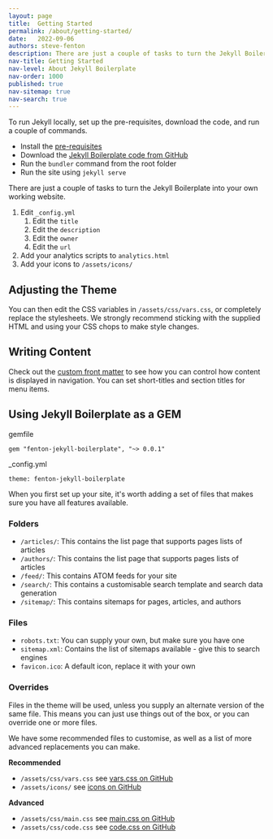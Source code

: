 ```yaml
---
layout: page
title:  Getting Started
permalink: /about/getting-started/
date:   2022-09-06
authors: steve-fenton
description: There are just a couple of tasks to turn the Jekyll Boilerplate into your own working website.
nav-title: Getting Started
nav-level: About Jekyll Boilerplate
nav-order: 1000
published: true
nav-sitemap: true
nav-search: true
---
```


To run Jekyll locally, set up the pre-requisites, download the code, and run a couple of commands.

- Install the [pre-requisites](https://jekyllrb.com/docs/)
- Download the [Jekyll Boilerplate code from GitHub](https://github.com/Steve-Fenton/jekyll-boilerplate)
- Run the `bundler` command from the root folder
- Run the site using `jekyll serve`

There are just a couple of tasks to turn the Jekyll Boilerplate into your own working website.

1. Edit `_config.yml`
   1. Edit the `title`
   2. Edit the `description`
   3. Edit the `owner`
   4. Edit the `url`
2. Add your analytics scripts to `analytics.html`
4. Add your icons to `/assets/icons/`

## Adjusting the Theme

You can then edit the CSS variables in `/assets/css/vars.css`, or completely replace the stylesheets. We strongly recommend sticking with the supplied HTML and using your CSS chops to make style changes.

## Writing Content

Check out the [custom front matter](/about/front-matter/) to see how you can control how content is displayed in navigation. You can set short-titles and section titles for menu items.

## Using Jekyll Boilerplate as a GEM

gemfile

    gem "fenton-jekyll-boilerplate", "~> 0.0.1"

_config.yml

    theme: fenton-jekyll-boilerplate

When you first set up your site, it's worth adding a set of files that makes sure you have all features available.

### Folders

- `/articles/`: This contains the list page that supports pages lists of articles
- `/authors/`: This contains the list page that supports pages lists of articles
- `/feed/`: This contains ATOM feeds for your site
- `/search/`: This contains a customisable search template and search data generation
- `/sitemap/`: This contains sitemaps for pages, articles, and authors

### Files

- `robots.txt`: You can supply your own, but make sure you have one
- `sitemap.xml`: Contains the list of sitemaps available - give this to search engines
- `favicon.ico`: A default icon, replace it with your own

### Overrides

Files in the theme will be used, unless you supply an alternate version of the same file. This means you can just use things out of the box, or you can override one or more files.

We have some recommended files to customise, as well as a list of more advanced replacements you can make.

**Recommended**

- `/assets/css/vars.css` see [vars.css on GitHub](https://github.com/Steve-Fenton/jekyll-boilerplate/blob/main/assets/css/vars.css)
- `/assets/icons/` see [icons on GitHub](https://github.com/Steve-Fenton/jekyll-boilerplate/tree/main/assets/icons)

**Advanced**

- `/assets/css/main.css` see [main.css on GitHub](https://github.com/Steve-Fenton/jekyll-boilerplate/blob/main/assets/css/main.css)
- `/assets/css/code.css` see [code.css on GitHub](https://github.com/Steve-Fenton/jekyll-boilerplate/blob/main/assets/css/code.css)


